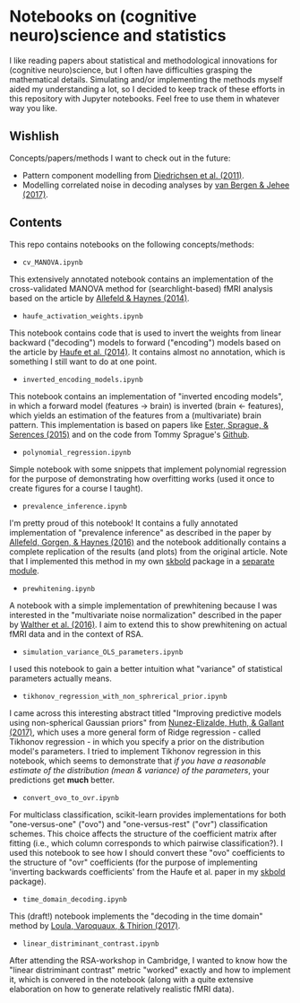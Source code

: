 # Notebooks on (cognitive neuro)science and statistics
I like reading papers about statistical and methodological innovations for (cognitive neuro)science, but I often have difficulties grasping the mathematical details. Simulating and/or implementing the methods myself aided my understanding a lot, so I decided to keep track of these efforts in this repository with Jupyter notebooks. Feel free to use them in whatever way you like.

## Wishlish
Concepts/papers/methods I want to check out in the future:

- Pattern component modelling from [Diedrichsen et al. (2011)](http://www.sciencedirect.com/science/article/pii/S1053811911000796).
- Modelling correlated noise in decoding analyses by [van Bergen & Jehee (2017)](https://www.sciencedirect.com/science/article/pii/S1053811917306626).

## Contents
This repo contains notebooks on the following concepts/methods:

- `cv_MANOVA.ipynb`

This extensively annotated notebook contains an implementation of the cross-validated MANOVA method for (searchlight-based) fMRI analysis based on the article by [Allefeld & Haynes (2014)](http://www.sciencedirect.com/science/article/pii/S1053811913011920).

- `haufe_activation_weights.ipynb`

This notebook contains code that is used to invert the weights from linear backward ("decoding") models to forward ("encoding") models based on the article by [Haufe et al. (2014)](https://www.sciencedirect.com/science/article/pii/S1053811913010914). It contains almost no annotation, which is something I still want to do at one point.

- `inverted_encoding_models.ipynb`

This notebook contains an implementation of "inverted encoding models", in which a forward model (features &rarr; brain) is inverted (brain &larr; features), which yields an estimation of the features from a (multivariate) brain pattern. This implementation is based on papers like [Ester, Sprague, & Serences (2015)](http://www.sciencedirect.com/science/article/pii/S0896627315006352) and on the code from Tommy Sprague's [Github](https://github.com/tommysprague/IEM-tutorial).

- `polynomial_regression.ipynb`

Simple notebook with some snippets that implement polynomial regression for the purpose of demonstrating how overfitting works (used it once to create figures for a course I taught).

- `prevalence_inference.ipynb`

I'm pretty proud of this notebook! It contains a fully annotated implementation of "prevalence inference" as described in the paper by [Allefeld, Gorgen, & Haynes (2016)](http://www.sciencedirect.com/science/article/pii/S1053811916303470) and the notebook additionally contains a complete replication of the results (and plots) from the original article. Note that I implemented this method in my own [skbold](https://github.com/lukassnoek/skbold) package in a [separate module](https://github.com/lukassnoek/skbold/blob/master/skbold/postproc/prevalence.py).  

- `prewhitening.ipynb`

A notebook with a simple implementation of prewhitening because I was interested in the "multivariate noise normalization" described in the paper by [Walther et al. (2016)](http://www.sciencedirect.com/science/article/pii/S1053811915011258). I aim to extend this to show prewhitening on actual fMRI data and in the context of RSA.

- `simulation_variance_OLS_parameters.ipynb`

I used this notebook to gain a better intuition what "variance" of statistical parameters actually means. 

- `tikhonov_regression_with_non_sphrerical_prior.ipynb`

I came across this interesting abstract titled "Improving predictive models using non-spherical Gaussian priors" from [Nunez-Elizalde, Huth, & Gallant (2017)](https://www2.securecms.com/CCNeuro/docs-0/5928d71e68ed3f844e8a256f.pdf), which uses a more general form of Ridge regression - called Tikhonov regression - in which you specify a prior on the distribution model's parameters. I tried to implement Tikhonov regression in this notebook, which seems to demonstrate that *if you have a reasonable estimate of the distribution (mean & variance) of the parameters*, your predictions get **much** better. 

- `convert_ovo_to_ovr.ipynb`

For multiclass classification, scikit-learn provides implementations for both "one-versus-one" ("ovo") and "one-versus-rest" ("ovr") classification schemes. This choice affects the structure of the coefficient matrix after fitting (i.e., which column corresponds to which pairwise classification?). I used this notebook to see how I should convert these "ovo" coefficients to the structure of "ovr" coefficients (for the purpose of implementing 'inverting backwards coefficients' from the Haufe et al. paper in my [skbold](https://github.com/lukassnoek/skbold) package).

- `time_domain_decoding.ipynb`

This (draft!) notebook implements the "decoding in the time domain" method by [Loula, Varoquaux, & Thirion (2017)](https://www.sciencedirect.com/science/article/pii/S1053811917306651).

- `linear_distriminant_contrast.ipynb`

After attending the RSA-workshop in Cambridge, I wanted to know how the "linear distriminant contrast" metric "worked" exactly and how to implement it, which is convered in the notebook (along with a quite extensive elaboration on how to generate relatively realistic fMRI data).
